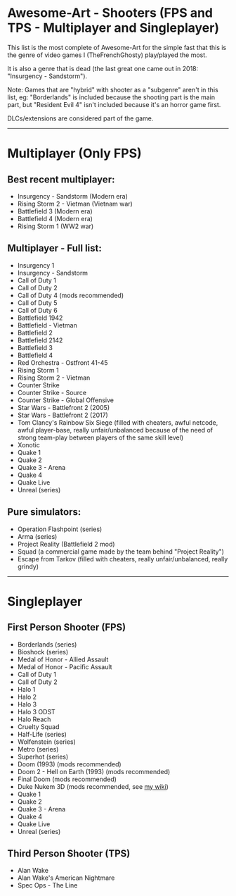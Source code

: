 # Awesome-Art - Shooters (FPS and TPS - Multiplayer and Singleplayer)

This list is the most complete of Awesome-Art for the simple fast that this is the genre of video games I (TheFrenchGhosty) play/played the most.

It is also a genre that is dead (the last great one came out in 2018: "Insurgency - Sandstorm").


Note: Games that are "hybrid" with shooter as a "subgenre" aren't in this list, eg: "Borderlands" is included because the shooting part is the main part, but "Resident Evil 4" isn't included because it's an horror game first.

DLCs/extensions are considered part of the game.

---

# Multiplayer (Only FPS)


## Best recent multiplayer:

- Insurgency - Sandstorm (Modern era)
- Rising Storm 2 - Vietman (Vietnam war)
- Battlefield 3 (Modern era)
- Battlefield 4 (Modern era)
- Rising Storm 1 (WW2 war)


## Multiplayer - Full list:

- Insurgency 1
- Insurgency - Sandstorm
- Call of Duty 1
- Call of Duty 2
- Call of Duty 4 (mods recommended)
- Call of Duty 5
- Call of Duty 6
- Battlefield 1942
- Battlefield - Vietman
- Battlefield 2
- Battlefield 2142
- Battlefield 3
- Battlefield 4
- Red Orchestra - Ostfront 41-45
- Rising Storm 1
- Rising Storm 2 - Vietman
- Counter Strike
- Counter Strike - Source
- Counter Strike - Global Offensive
- Star Wars - Battlefront 2 (2005)
- Star Wars - Battlefront 2 (2017)
- Tom Clancy's Rainbow Six Siege (filled with cheaters, awful netcode, awful player-base, really unfair/unbalanced because of the need of strong team-play between players of the same skill level)
- Xonotic
- Quake 1
- Quake 2
- Quake 3 - Arena
- Quake 4
- Quake Live
- Unreal (series)




## Pure simulators:

- Operation Flashpoint (series)
- Arma (series)
- Project Reality (Battlefield 2 mod)
- Squad (a commercial game made by the team behind "Project Reality")
- Escape from Tarkov (filled with cheaters, really unfair/unbalanced, really grindy)

---

# Singleplayer


## First Person Shooter (FPS)

- Borderlands (series)
- Bioshock (series)
- Medal of Honor - Allied Assault
- Medal of Honor - Pacific Assault
- Call of Duty 1
- Call of Duty 2
- Halo 1
- Halo 2
- Halo 3
- Halo 3 ODST
- Halo Reach
- Cruelty Squad
- Half-Life (series)
- Wolfenstein (series)
- Metro (series)
- Superhot (series)
- Doom (1993) (mods recommended)
- Doom 2 - Hell on Earth (1993) (mods recommended)
- Final Doom (mods recommended)
- Duke Nukem 3D (mods recommended, see [my wiki](https://wiki.thefrenchghosty.me/gaming/video-game-mods/#duke-nukem-3d))
- Quake 1
- Quake 2
- Quake 3 - Arena
- Quake 4
- Quake Live
- Unreal (series)


## Third Person Shooter (TPS)

- Alan Wake
- Alan Wake's American Nightmare
- Spec Ops - The Line
